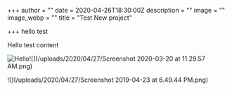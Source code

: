 +++
author = ""
date = 2020-04-26T18:30:00Z
description = ""
image = ""
image_webp = ""
title = "Test New project"

+++
hello test

Hello test content

![](/uploads/2016/11/03_385x258.jpg "Hello")![](/uploads/2020/04/27/Screenshot 2020-03-20 at 11.29.57 AM.png)

  
![](/uploads/2020/04/27/Screenshot 2019-04-23 at 6.49.44 PM.png)